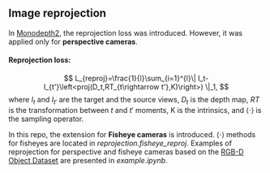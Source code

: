 ## Image reprojection

In [Monodepth2](https://arxiv.org/abs/1806.01260), the reprojection loss was introduced. However, it was applied only for **perspective cameras**. 

#### Reprojection loss:
$$
L_{reproj}=\frac{1}{l}\sum_{i=1}^{l}\|
I_t-I_{t'}\left<proj(D_t,RT_{t\rightarrow t'},K)\right>)
\|_1,
$$
where $I_t$ and $I_{t'}$ are the target and the source views, $D_t$ is the depth map, $RT$ is the transformation between $t$ and $t'$ moments, K is the intrinsics, and $\left<\cdot\right>$ is the sampling operator.

In this repo, the extension for **Fisheye cameras** is introduced. $\left<\cdot\right>$ methods for fisheyes are located in  _reprojection.fisheye_reproj_. Examples of reprojection for perspective and fisheye cameras based on the [RGB-D Object Dataset](https://rgbd-dataset.cs.washington.edu/dataset/rgbd-scenes_aligned/) are presented in _example.ipynb_.